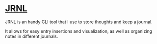 # [JRNL](https://jrnl.sh/en/stable/)

JRNL is an handy CLI tool that I use
to store thoughts and keep a journal.

It allows for easy entry insertions and
visualization, as well as organizing notes
in different journals.
